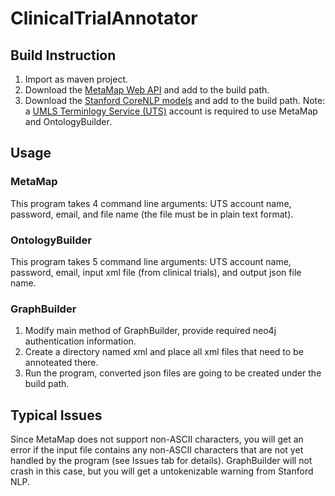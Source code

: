 # ClinicalTrialAnnotator

## Build Instruction
1. Import as maven project.
2. Download the [MetaMap Web API](https://ii.nlm.nih.gov/Web_API/index.shtml) and add to the build path.
2. Download the [Stanford CoreNLP models](http://nlp.stanford.edu/software/stanford-corenlp-models-current.jar) and add to the build path.
Note: a [UMLS Terminlogy Service (UTS)](https://uts.nlm.nih.gov/home.html) account is required to use MetaMap and OntologyBuilder.

## Usage
### MetaMap
This program takes 4 command line arguments: UTS account name, password, email, and file name (the file must be in plain text format).

### OntologyBuilder
This program takes 5 command line arguments: UTS account name, password, email, input xml file (from clinical trials), and output json file name.

### GraphBuilder
1. Modify main method of GraphBuilder, provide required neo4j authentication information.
2. Create a directory named xml and place all xml files that need to be annoteated there.
3. Run the program, converted json files are going to be created under the build path.

## Typical Issues
Since MetaMap does not support non-ASCII characters, you will get an error if the input file contains any non-ASCII characters that are not yet handled by the program (see Issues tab for details).
GraphBuilder will not crash in this case, but you will get a untokenizable warning from Stanford NLP.
